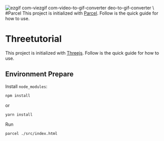 ![ezgif com-vi![ezgif com-video-to-gif-converter](https://github.com/user-attachments/assets/5b00e2a1-e9d4-45e2-be6d-3a0c2092c770)
deo-to-gif-converter](https://github.com/user-attachments/assets/a72a6a7b-4c3b-4288-bac9-01221b05559c) \\
#Parcel
This project is initialized with [Parcel](https://parceljs.org/). Follow is the quick guide for how to use.
# Threetutorial
This project is initialized with [Threejs](https://pro.ant.design). Follow is the quick guide for how to use.

## Environment Prepare
Install `node_modules`:

```bash
npm install
```

or

```bash
yarn install
```
Run
```bash
parcel ./src/index.html
